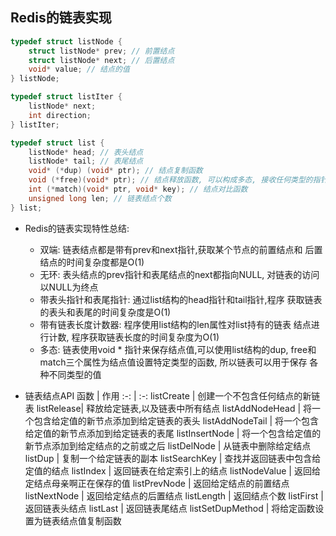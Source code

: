 ## Redis的链表实现

```c
typedef struct listNode {
	struct listNode* prev; // 前置结点
	struct listNode* next; // 后置结点
	void* value; // 结点的值
} listNode;

typedef struct listIter {
	listNode* next;
	int direction;
} listIter;

typedef struct list {
	listNode* head; // 表头结点
	listNode* tail; // 表尾结点
	void* (*dup) (void* ptr); // 结点复制函数
	void (*free)(void* ptr); // 结点释放函数, 可以构成多态, 接收任何类型的指针
	int (*match)(void* ptr, void* key); // 结点对比函数
	unsigned long len; // 链表结点个数
} list;

```

- Redis的链表实现特性总结:
	- 双端: 链表结点都是带有prev和next指针,获取某个节点的前置结点和
	后置结点的时间复杂度都是O(1)
	- 无环: 表头结点的prev指针和表尾结点的next都指向NULL, 对链表的访问
	以NULL为终点
	- 带表头指针和表尾指针: 通过list结构的head指针和tail指针,程序
	获取链表的表头和表尾的时间复杂度是O(1)
	- 带有链表长度计数器: 程序使用list结构的len属性对list持有的链表
	结点进行计数, 程序获取链表长度的时间复杂度为O(1)
	- 多态: 链表使用void * 指针来保存结点值,可以使用list结构的dup,
	free和match三个属性为结点值设置特定类型的函数, 所以链表可以用于保存
	各种不同类型的值


- 链表结点API
函数 | 作用
:-: | :-:
listCreate | 创建一个不包含任何结点的新链表
listRelease| 释放给定链表,以及链表中所有结点
listAddNodeHead | 将一个包含给定值的新节点添加到给定链表的表头
listAddNodeTail | 将一个包含给定值的新节点添加到给定链表的表尾 
listInsertNode | 将一个包含给定值的新节点添加到给定结点的之前或之后
listDelNode | 从链表中删除给定结点
listDup | 复制一个给定链表的副本
listSearchKey | 查找并返回链表中包含给定值的结点
listIndex | 返回链表在给定索引上的结点
listNodeValue | 返回给定结点母亲啊正在保存的值
listPrevNode | 返回给定结点的前置结点
listNextNode | 返回给定结点的后置结点
listLength | 返回结点个数
listFirst | 返回链表头结点
listLast | 返回链表尾结点
listSetDupMethod | 将给定函数设置为链表结点值复制函数
